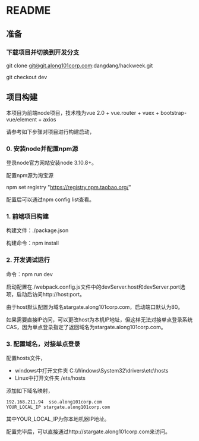 README
===========================

## 准备
### 下载项目并切换到开发分支
git clone git@git.along101corp.com:dangdang/hackweek.git

git checkout dev


## 项目构建

本项目为前端node项目，技术栈为vue 2.0 + vue.router + vuex + bootstrap-vue/element + axios

请参考如下步骤对项目进行构建启动，

### 0. 安装node并配置npm源

登录node官方网站安装node 3.10.8+。

配置npm源为淘宝源

npm set registry "https://registry.npm.taobao.org/"

配置后可以通过npm config list查看。


### 1. 前端项目构建

构建文件：./package.json

构建命令：npm install


### 2. 开发调试运行

命令：npm run dev

启动配置在./webpack.config.js文件中的devServer.host和devServer.port选项，启动后访问http://host:port。

由于host默认配置为域名stargate.along101corp.com，启动端口默认为80。

如果需要直接IP访问，可以更改host为本机IP地址，但这样无法对接单点登录系统CAS，因为单点登录指定了返回域名为stargate.along101corp.com。


### 3. 配置域名，对接单点登录

配置hosts文件，
- windows中打开文件夹 C:\Windows\System32\drivers\etc\hosts
- Linux中打开文件夹 /ets/hosts

添加如下域名映射，
    
    192.168.211.94	sso.along101corp.com
    YOUR_LOCAL_IP stargate.along101corp.com
    
其中YOUR_LOCAL_IP为你本地机器IP地址。

配置完毕后，可以直接通过http://stargate.along101corp.com来访问。

